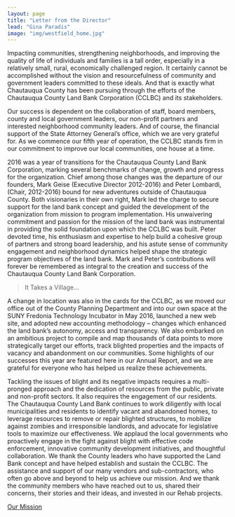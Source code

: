 ```yaml
---
layout: page
title: "Letter from the Director"
lead: "Gina Paradis"
image: "img/westfield_home.jpg"
---
```

Impacting communities, strengthening neighborhoods, and improving the quality of life of individuals and families is a tall order, especially in a relatively small, rural, economically challenged region. It certainly cannot be accomplished without the vision and resourcefulness of community and government leaders committed to these ideals. And that is exactly what Chautauqua County has been pursuing through the efforts of the Chautauqua County Land Bank Corporation (CCLBC) and its stakeholders.

Our success is dependent on the collaboration of staff, board members, county and local government leaders, our non-profit partners and interested neighborhood community leaders. And of course, the financial support of the State Attorney General’s office, which we are very grateful for. As we commence our fifth year of operation, the CCLBC stands firm in our commitment to improve our local communities, one house at a time.

2016 was a year of transitions for the Chautauqua County Land Bank Corporation, marking several benchmarks of change, growth and progress for the organization. Chief among those changes was the departure of our founders, Mark Geise (Executive Director 2012-2016) and Peter Lombardi, (Chair, 2012-2016) bound for new adventures outside of Chautauqua County. Both visionaries in their own right, Mark led the charge to secure support for the land bank concept and guided the development of the organization from mission to program implementation. His unwaivering commitment and passion for the mission of the land bank was instrumental in providing the solid foundation upon which the CCLBC was built. Peter devoted time, his enthusiasm and expertise to help build a cohesive group of partners and strong board leadership, and his astute sense of community engagement and neighborhood dynamics helped shape the strategic program objectives of the land bank.  Mark and Peter’s contributions will forever be remembered as integral to the creation and success of the Chautauqua County Land Bank Corporation.
<aside class="pquote"><blockquote><p>It Takes a Village…</p></blockquote></aside>
A change in location was also in the cards for the CCLBC, as we moved our office out of the County Planning Department and into our own space at the SUNY Fredonia Technology Incubator in May 2016, launched a new web site, and adopted new accounting methodology – changes which enhanced the land bank’s autonomy, access and transparency. We also embarked on an ambitious project to compile and map thousands of data points to more strategically target our efforts, track blighted properties and the impacts of vacancy and abandonment on our communities. Some highlights of our successes this year are featured here in our Annual Report, and we are grateful for everyone who has helped us realize these achievements.

Tackling the issues of blight and its negative impacts requires a multi-pronged approach and the dedication of resources from the public, private and non-profit sectors. It also requires the engagement of our residents. The Chautauqua County Land Bank continues to work diligently with local municipalities and residents to identify vacant and abandoned homes, to leverage resources to remove or repair blighted structures, to mobilize against zombies and irresponsible landlords, and advocate for legislative tools to maximize our effectiveness.  We applaud the local governments who proactively engage in the fight against blight with effective code enforcement, innovative community development initiatives, and thoughtful collaboration. We thank the County leaders who have supported the Land Bank concept and have helped establish and sustain the CCLBC. The assistance and support of our many vendors and sub-contractors, who often go above and beyond to help us achieve our mission.  And we thank the community members who have reached out to us, shared their concerns, their stories and their ideas, and invested in our Rehab projects.

<a href="mission" target="blank" class="btn btn-default btn-lg center-block">Our Mission <i class="fa fa-arrow-right"></i></a>
